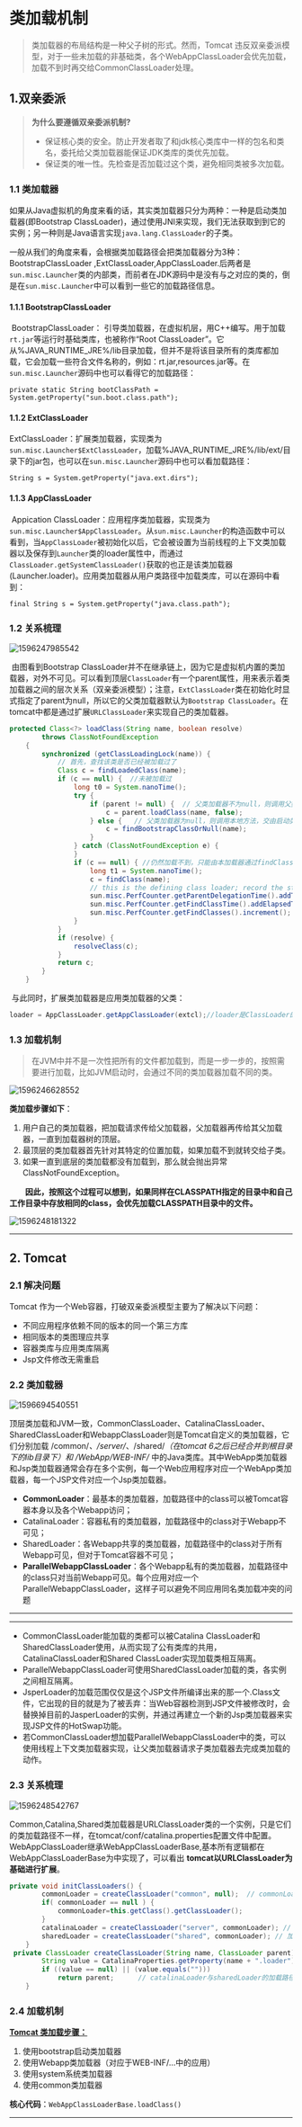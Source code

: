 # 类加载机制

> 类加载器的布局结构是一种父子树的形式。然而，Tomcat 违反双亲委派模型，对于一些未加载的非基础类，各个WebAppClassLoader会优先加载，加载不到时再交给CommonClassLoader处理。

## 1.双亲委派

> **为什么要遵循双亲委派机制?**
>
> - 保证核心类的安全。防止开发者取了和jdk核心类库中一样的包名和类名，委托给父类加载器能保证JDK类库的类优先加载。
> - 保证类的唯一性。先检查是否加载过这个类，避免相同类被多次加载。

### 1.1 类加载器

​	如果从Java虚拟机的角度来看的话，其实类加载器只分为两种：一种是启动类加载器(即Bootstrap ClassLoader)，通过使用JNI来实现，我们无法获取到到它的实例；另一种则是Java语言实现`java.lang.ClassLoader`的子类。

​	一般从我们的角度来看，会根据类加载路径会把类加载器分为3种：BootstrapClassLoader ,ExtClassLoader,AppClassLoader.后两者是`sun.misc.Launcher`类的内部类，而前者在JDK源码中是没有与之对应的类的，倒是在`sun.misc.Launcher`中可以看到一些它的加载路径信息。

#### 1.1.1 BootstrapClassLoader

​	BootstrapClassLoader： 引导类加载器，在虚拟机层，用C++编写。用于加载`rt.jar`等运行时基础类库，也被称作“Root ClassLoader”。它从%JAVA_RUNTIME_JRE%/lib目录加载，但并不是将该目录所有的类库都加载，它会加载一些符合文件名称的，例如：rt.jar,resources.jar等。在`sun.misc.Launcher`源码中也可以看得它的加载路径：

`private static String bootClassPath = System.getProperty("sun.boot.class.path");`

#### 1.1.2 ExtClassLoader

​	ExtClassLoader：扩展类加载器，实现类为`sun.misc.Launcher$ExtClassLoader`，加载%JAVA_RUNTIME_JRE%/lib/ext/目录下的jar包，也可以在`sun.misc.Launcher`源码中也可以看加载路径：

`String s = System.getProperty("java.ext.dirs");`

#### 1.1.3 AppClassLoader

​	Appication ClassLoader：应用程序类加载器，实现类为`sun.misc.Launcher$AppClassLoader`。从`sun.misc.Launcher`的构造函数中可以看到，当`AppClassLoader`被初始化以后，它会被设置为当前线程的上下文类加载器以及保存到`Launcher`类的loader属性中，而通过`ClassLoader.getSystemClassLoader()`获取的也正是该类加载器(Launcher.loader)。应用类加载器从用户类路径中加载类库，可以在源码中看到：

`final String s = System.getProperty("java.class.path");`

### 1.2 关系梳理

![1596247985542](C:\Users\xuan\AppData\Roaming\Typora\typora-user-images\1596247985542.png)

​	由图看到Bootstrap ClassLoader并不在继承链上，因为它是虚拟机内置的类加载器，对外不可见。可以看到顶层`ClassLoader`有一个parent属性，用来表示着类加载器之间的层次关系（双亲委派模型）；注意，`ExtClassLoader`类在初始化时显式指定了parent为null，所以它的父类加载器默认为`Bootstrap ClassLoader`。在tomcat中都是通过扩展`URLClassLoader`来实现自己的类加载器。

```Java
protected Class<?> loadClass(String name, boolean resolve)
        throws ClassNotFoundException
    {
        synchronized (getClassLoadingLock(name)) {
            // 首先，查找该类是否已经被加载过了
            Class c = findLoadedClass(name);
            if (c == null) {  //未被加载过
                long t0 = System.nanoTime();
                try {
                    if (parent != null) {  // 父类加载器不为null，则调用父类加载器尝试加载
                        c = parent.loadClass(name, false);
                    } else {   // 父类加载器为null，则调用本地方法，交由启动类加载器加载，所以说ExtClassLoader的父类加载器为Bootstrap ClassLoader
                        c = findBootstrapClassOrNull(name);
                    }
                } catch (ClassNotFoundException e) {
                }
                if (c == null) { //仍然加载不到，只能由本加载器通过findClass去加载
                    long t1 = System.nanoTime();
                    c = findClass(name);
                    // this is the defining class loader; record the stats
                    sun.misc.PerfCounter.getParentDelegationTime().addTime(t1 - t0);
                    sun.misc.PerfCounter.getFindClassTime().addElapsedTimeFrom(t1);
                    sun.misc.PerfCounter.getFindClasses().increment();
                }
            }
            if (resolve) {
                resolveClass(c);
            }
            return c;
        }
    }
```

​	与此同时，扩展类加载器是应用类加载器的父类：

```Java
loader = AppClassLoader.getAppClassLoader(extcl);//loader是ClassLoader的属性,extcl是扩展类加载器实例
```

### 1.3  加载机制

> 在JVM中并不是一次性把所有的文件都加载到，而是一步一步的，按照需要进行加载，比如JVM启动时，会通过不同的类加载器加载不同的类。

![1596246628552](C:\Users\xuan\AppData\Roaming\Typora\typora-user-images\1596246628552.png)

**类加载步骤如下**：

1. 用户自己的类加载器，把加载请求传给父加载器，父加载器再传给其父加载器，一直到加载器树的顶层。
2. 最顶层的类加载器首先针对其特定的位置加载，如果加载不到就转交给子类。
3. 如果一直到底层的类加载都没有加载到，那么就会抛出异常ClassNotFoundException。

　　**因此，按照这个过程可以想到，如果同样在CLASSPATH指定的目录中和自己工作目录中存放相同的class，会优先加载CLASSPATH目录中的文件。**

![1596248181322](C:\Users\xuan\AppData\Roaming\Typora\typora-user-images\1596248181322.png)

------

## 2. Tomcat

### 2.1 解决问题

Tomcat 作为一个Web容器，打破双亲委派模型主要为了解决以下问题：

- 不同应用程序依赖不同的版本的同一个第三方库
- 相同版本的类图理应共享
- 容器类库与应用类库隔离
- Jsp文件修改无需重启

### 2.2 类加载器

![1596694540551](C:\Users\xuan\AppData\Roaming\Typora\typora-user-images\1596694540551.png)

​	顶层类加载和JVM一致，CommonClassLoader、CatalinaClassLoader、SharedClassLoader和WebappClassLoader则是Tomcat自定义的类加载器，它们分别加载 /common/*、/server/*、/shared/*（在tomcat 6之后已经合并到根目录下的lib目录下）和 /WebApp/WEB-INF/* 中的Java类库。其中WebApp类加载器和Jsp类加载器通常会存在多个实例，每一个Web应用程序对应一个WebApp类加载器，每一个JSP文件对应一个Jsp类加载器。

- **CommonLoader**：最基本的类加载器，加载路径中的class可以被Tomcat容器本身以及各个Webapp访问；
- CatalinaLoader：容器私有的类加载器，加载路径中的class对于Webapp不可见；
- SharedLoader：各Webapp共享的类加载器，加载路径中的class对于所有Webapp可见，但对于Tomcat容器不可见；
- **ParallelWebappClassLoader**：各个Webapp私有的类加载器，加载路径中的class只对当前Webapp可见。每个应用对应一个 ParallelWebappClassLoader，这样子可以避免不同应用同名类加载冲突的问题

------

------

- CommonClassLoader能加载的类都可以被Catalina ClassLoader和SharedClassLoader使用，从而实现了公有类库的共用，CatalinaClassLoader和Shared ClassLoader实现加载类相互隔离。
- ParallelWebappClassLoader可使用SharedClassLoader加载的类，各实例之间相互隔离。
- JsperLoader的加载范围仅仅是这个JSP文件所编译出来的那一个.Class文件，它出现的目的就是为了被丢弃：当Web容器检测到JSP文件被修改时，会替换掉目前的JasperLoader的实例，并通过再建立一个新的Jsp类加载器来实现JSP文件的HotSwap功能。
- 若CommonClassLoader想加载ParallelWebappClassLoader中的类，可以使用线程上下文类加载器实现，让父类加载器请求子类加载器去完成类加载的动作。

### 2.3 关系梳理

![1596248542767](C:\Users\xuan\AppData\Roaming\Typora\typora-user-images\1596248542767.png)

​	Common,Catalina,Shared类加载器是URLClassLoader类的一个实例，只是它们的类加载路径不一样，在tomcat/conf/catalina.properties配置文件中配置。WebAppClassLoader继承WebAppClassLoaderBase,基本所有逻辑都在WebAppClassLoaderBase为中实现了，可以看出 **tomcat以URLClassLoader为基础进行扩展**。

```java
private void initClassLoaders() {
        commonLoader = createClassLoader("common", null);  // commonLoader的加载路径为common.loader
        if( commonLoader == null ) {
            commonLoader=this.getClass().getClassLoader();
        }
        catalinaLoader = createClassLoader("server", commonLoader); // 加载路径为server.loader，默认为空，父类加载器为commonLoader
        sharedLoader = createClassLoader("shared", commonLoader); // 加载路径为shared.loader，默认为空，父类加载器为commonLoader
    }
 private ClassLoader createClassLoader(String name, ClassLoader parent) throws Exception {
        String value = CatalinaProperties.getProperty(name + ".loader");
        if ((value == null) || (value.equals("")))
            return parent;      // catalinaLoader与sharedLoader的加载路径均为空，所以直接返回commonLoader对象，默认3者为同一个对象
    }
```

### 2.4 加载机制

**[Tomcat 类加载步骤：](https://tomcat.apache.org/tomcat-8.5-doc/class-loader-howto.html)**

1. 使用bootstrap启动类加载器
2. 使用Webapp类加载器（对应于WEB-INF/…中的应用）
3. 使用system系统类加载器
4. 使用common类加载器

**核心代码**：`WebAppClassLoaderBase.loadClass()`

------

## 